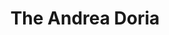---
title: 'The Andrea Doria'
taxonomy:
    category:
        - episode
episode: 10 
pc: 810         
written: Spike Feresten |
directed: Andy Ackerman
aired: December 19, 1996
imdb: 
wiki: 
---